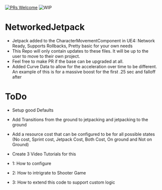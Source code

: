 [![PRs Welcome](https://img.shields.io/badge/PRs-welcome-brightgreen.svg?style=flat-square)](http://makeapullrequest.com)
![WIP](https://img.shields.io/badge/Project-EarlyRelease-yellowgreen.svg)

# NetworkedJetpack
* Jetpack added to the CharacterMovementComponent in UE4: Network Ready, Supports Rollbacks, Pretty basic for your own needs
* This Repo will only contain updates to these files. It will be up to the user to move to their own project.
* Feel free to make PR if the base can be upgraded at all. 
* Added Curve Data to allow for the acceleration over time to be different. An example of this is for a massive boost for the first .25 sec and falloff after

# ToDo
* Setup good Defaults
* Add Transitions from the ground to jetpacking and jetpacking to the ground
* Add a resource cost that can be configured to be for all possible states (No cost, Sprint cost, Jetpack Cost, Both Cost, On ground and Not on Ground)
* Create 3 Video Tutorials for this

* 1: How to configure
* 2: How to intrigrate to Shooter Game
* 3: How to extend this code to support custom logic
